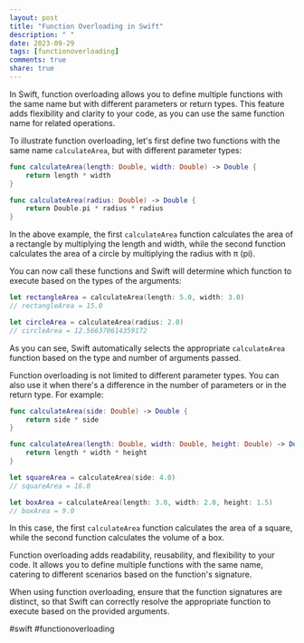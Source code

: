 ```yaml
---
layout: post
title: "Function Overloading in Swift"
description: " "
date: 2023-09-29
tags: [functionoverloading]
comments: true
share: true
---
```


In Swift, function overloading allows you to define multiple functions with the same name but with different parameters or return types. This feature adds flexibility and clarity to your code, as you can use the same function name for related operations.

To illustrate function overloading, let's first define two functions with the same name `calculateArea`, but with different parameter types:

```swift
func calculateArea(length: Double, width: Double) -> Double {
    return length * width
}

func calculateArea(radius: Double) -> Double {
    return Double.pi * radius * radius
}
```

In the above example, the first `calculateArea` function calculates the area of a rectangle by multiplying the length and width, while the second function calculates the area of a circle by multiplying the radius with π (pi).

You can now call these functions and Swift will determine which function to execute based on the types of the arguments:

```swift
let rectangleArea = calculateArea(length: 5.0, width: 3.0)
// rectangleArea = 15.0

let circleArea = calculateArea(radius: 2.0)
// circleArea = 12.566370614359172
```

As you can see, Swift automatically selects the appropriate `calculateArea` function based on the type and number of arguments passed.

Function overloading is not limited to different parameter types. You can also use it when there's a difference in the number of parameters or in the return type. For example:

```swift
func calculateArea(side: Double) -> Double {
    return side * side
}

func calculateArea(length: Double, width: Double, height: Double) -> Double {
    return length * width * height
}

let squareArea = calculateArea(side: 4.0)
// squareArea = 16.0

let boxArea = calculateArea(length: 3.0, width: 2.0, height: 1.5)
// boxArea = 9.0
```

In this case, the first `calculateArea` function calculates the area of a square, while the second function calculates the volume of a box.

Function overloading adds readability, reusability, and flexibility to your code. It allows you to define multiple functions with the same name, catering to different scenarios based on the function's signature.

When using function overloading, ensure that the function signatures are distinct, so that Swift can correctly resolve the appropriate function to execute based on the provided arguments.

#swift #functionoverloading